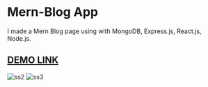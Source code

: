 # Mern-Blog App
I made a Mern Blog page using with MongoDB, Express.js, React.js, Node.js.

## [DEMO LINK](https://mern-blog-78gw.onrender.com/)
![ss2](https://github.com/user-attachments/assets/31b7dffd-8e75-45e1-8ce1-66d36e262219)
![ss3](https://github.com/user-attachments/assets/a092b5de-9178-4d21-a4c9-5c3e72f01701)
